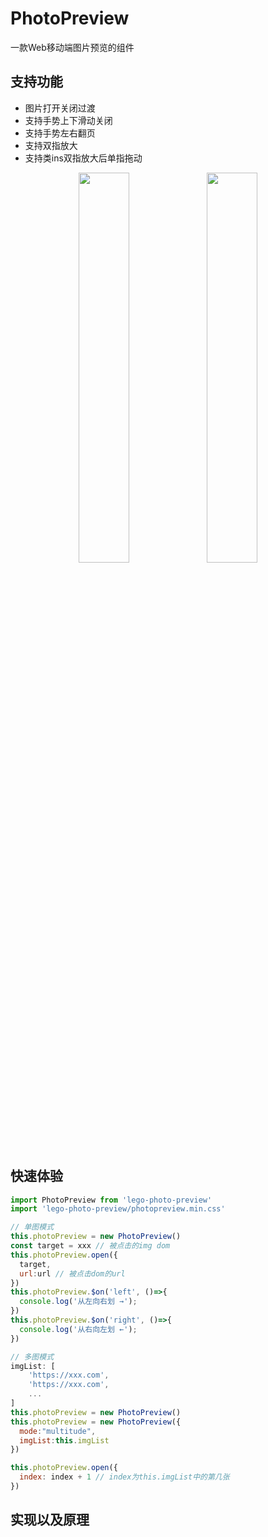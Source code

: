# PhotoPreview

一款Web移动端图片预览的组件

## 支持功能
* 图片打开关闭过渡
* 支持手势上下滑动关闭
* 支持手势左右翻页
* 支持双指放大
* 支持类ins双指放大后单指拖动

<div align="center">
<img src="https://media.giphy.com/media/hpfu3kwqmpLhsvnUT1/giphy.gif" width='40%'>
<img src="https://media.giphy.com/media/bCrldriJ5zXmxhjODx/giphy.gif" width='40%'>
</div>


## 快速体验
```js
import PhotoPreview from 'lego-photo-preview'
import 'lego-photo-preview/photopreview.min.css'

// 单图模式
this.photoPreview = new PhotoPreview()
const target = xxx // 被点击的img dom
this.photoPreview.open({
  target,
  url:url // 被点击dom的url
})
this.photoPreview.$on('left', ()=>{
  console.log('从左向右划 →');
})
this.photoPreview.$on('right', ()=>{
  console.log('从右向左划 ←');
})

// 多图模式
imgList: [
    'https://xxx.com',
    'https://xxx.com',
    ...
]
this.photoPreview = new PhotoPreview()
this.photoPreview = new PhotoPreview({
  mode:"multitude",
  imgList:this.imgList 
})

this.photoPreview.open({
  index: index + 1 // index为this.imgList中的第几张
})

```

## 实现以及原理

